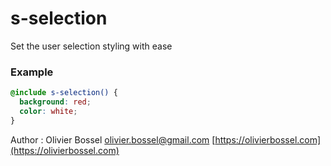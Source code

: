 # s-selection

Set the user selection styling with ease

### Example

```scss
@include s-selection() {
  background: red;
  color: white;
}
```

Author : Olivier Bossel [olivier.bossel@gmail.com](mailto:olivier.bossel@gmail.com) [https://olivierbossel.com](https://olivierbossel.com)
